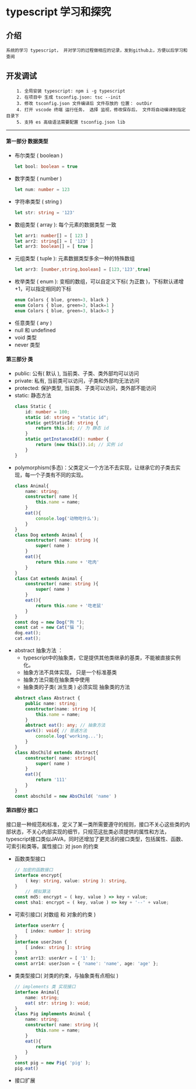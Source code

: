 # typescript 学习和探究

## 介绍
    系统的学习 typescript， 并对学习的过程做相应的记录，发到github上，方便以后学习和查阅

## 开发调试
```
    1. 全局安装 typescript: npm i -g typescript
    2. 在项目中 生成 tsconfig.json: tsc --init
    3. 修改 tsconfig.json 文件编译后 文件存放的 位置： outDir
    4. 打开 vscode 终端 运行任务， 选择 监视，修改保存后， 文件将自动编译到指定目录下
    5. 支持 es 高级语法需要配置 tsconfig.json lib 
```
---
#### 第一部分 数据类型

+ 布尔类型 ( boolean ) 
    ```typescript 
    let bool: boolean = true
    ```
+ 数字类型 ( number )
    ```typescript 
    let num: number = 123
    ```
+ 字符串类型 ( string )
    ```typescript
    let str: string = '123'
    ```
+ 数组类型 ( array ): 每个元素的数据类型 一致
    ```typescript
    let arr1: number[] = [ 123 ] 
    let arr2: string[] = [ '123' ] 
    let arr3: boolean[] = [ true ] 
    ```
+ 元组类型 ( tuple ): 元素数据类型多余一种的特殊数组
    ``` typescript
    let arr3: [number,string,boolean] = [123,'123',true] 
    ```
+ 枚举类型 ( enum ): 变相的数组，可以自定义下标( 为正数 )，下标默认递增 +1，可以指定相同的下标
    ```typescript
    enum Colors { blue, green=3, black }
    enum Colors { blue, green=3, black=1 }
    enum Colors { blue, green=3, black=3 }
    ```
+ 任意类型 ( any )
+ null 和 undefined 
+ void 类型
+ never 类型


#### 第三部分 类
+ public: 公有( 默认 ), 当前类、子类、类外部均可以访问 
+ private: 私有, 当前类可以访问，子类和外部均无法访问 
+ protected: 保护类型, 当前类、子类可以访问，类外部不能访问
+ static: 静态方法
    ```typescript
    class Static {
        id: number = 100;
        static id: string = "static id";
        static getStaticId: string {
            return this.id; // 为 静态 id
        }
        static getInstanceId(): number {
            return (new this()).id; // 实例 id
        }
    }
+ polymorphism(多态)：父类定义一个方法不去实现，让继承它的子类去实现，每一个子类有不同的实现。
    ```typescript
    class Animal{
        name: string;
        constructor( name ){
            this.name = name;
        }
        eat(){ 
            console.log('动物吃什么');
        }
    }
    class Dog extends Animal {
        constructor( name: string ){
            super( name )
        }
        eat(){
            return this.name + '吃肉'
        }
    }
    class Cat extends Animal {
        constructor( name: string ){
            super( name )
        }
        eat(){
            return this.name + '吃老鼠'
        }
    }
    const dog = new Dog("狗 ");
    const cat = new Cat("猫 ");
    dog.eat();
    cat.eat();
    ```
+ abstract 抽象方法 ： 
    + typescript中的抽象类，它是提供其他类继承的基类，不能被直接实例化。
    + 抽象方法不具体实现， 只是一个标准基类
    + 抽象方法只能在抽象类中使用
    + 抽象类的子类( 派生类 ) 必须实现 抽象类的方法
    ```typescript
    abstract class Abstract {
	    public name: string;
        constructor(name: string ){
            this.name = name;
        }
        abstract eat(): any; // 抽象方法
        work(): void{ // 普通方法
            console.log('working...');
        }
    }
    class AbsChild extends Abstract{
        constructor( name: string){
            super( name )
        }
        eat(){
            return '111'
        }
    }
    const abschild = new AbsChild( 'name' )
    ```

#### 第四部分 接口
接口是一种规范和标准，定义了某一类所需要遵守的规则，接口不关心这些类的内部状态，不关心内部实现的细节，只规范这批类必须提供的属性和方法，typescript接口类似JAVA，同时还增加了更灵活的接口类型，包括属性、函数、可索引和类等。属性接口: 对 json 的约束

+ 函数类型接口
    ```typescript
    // 加密的函数接口
    interface encrypt{
        ( key: string, value: string ): string,
    }
        // 模拟算法
    const md5: encrypt = ( key, value ) => key + value;
    const sha1: encrypt = ( key, value ) => key + '--' + value;
    ```
+ 可索引接口( 对数组 和 对象的约束 )
    ```typescript
    interface userArr {
        [ index: number ]: string
    }
    interface userJson {
        [ index: string ]: string
    }
    const arr13: userArr = [ '1' ];
    const arr14: userJson = { 'name': 'name', age: 'age' };
    ```
+ 类类型接口( 对类的约束，与抽象类有点相似 )
    ```typescript
    // implements 类 实现接口
    interface Animal{
        name: string;
        eat( str: string ): void;
    }
    class Pig implements Animal {
        name: string;
        constructor( name: string ){
            this.name = name;
        }
        eat(){
            return 
        }
    }
    const pig = new Pig( 'pig' );
    pig.eat()
    ```
+ 接口扩展

